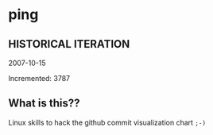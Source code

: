 # ping

## HISTORICAL ITERATION
2007-10-15

Incremented: 3787

## What is this?? 
Linux skills to hack the github commit visualization chart `;-)`
